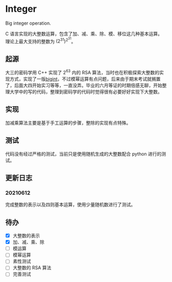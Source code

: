 # Integer

Big integer operation.

C 语言实现的大整数运算，包含了加、减、乘、除、模、移位这几种基本运算。理论上最大支持的整数为 $(2^31)^{2^31}$。


## 起源

大三的密码学用 C++ 实现了 $2^63$ 内的 RSA 算法，当时也在积极探索大整数的实现方式，实现了一版[bigint](https://git.freewisdom.cn/honbey/learn-corcpp/src/branch/master/bigint/bigint.c)，不过模幂运算有点问题，后来由于期末考试就搁置了，后面大四开始实习等等，一直没弄。毕业的六月等证的时期倍感无聊，开始整理大学中的写的代码，整理到密码学的代码时觉得很有必要好好实现下大整数。


## 实现

加减乘算法主要是基于手工运算的步骤，整除的实现有点特殊。


## 测试

代码没有经过严格的测试，当前只是使用随机生成的大整数配合 python 进行的测试。


## 更新日志

### 20210612

完成整数的表示以及四则基本运算，使用少量随机数进行了测试。


## 待办

- [x] 大整数的表示
- [x] 加、减、乘、除
- [ ] 模运算
- [ ] 模幂运算
- [ ] 素性测试
- [ ] 大整数的 RSA 算法
- [ ] 完善测试
